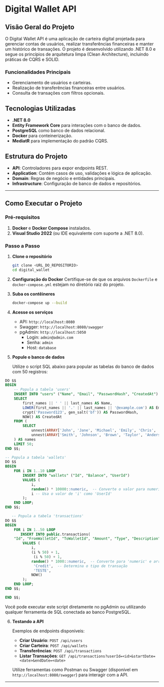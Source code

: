 # Digital Wallet API

## Visão Geral do Projeto

O Digital Wallet API é uma aplicação de carteira digital projetada para gerenciar contas de usuários, realizar transferências financeiras e manter um histórico de transações. O projeto é desenvolvido utilizando .NET 8.0 e segue os princípios de arquitetura limpa (Clean Architecture), incluindo práticas de CQRS e SOLID.

### Funcionalidades Principais

- Gerenciamento de usuários e carteiras.
- Realização de transferências financeiras entre usuários.
- Consulta de transações com filtros opcionais.

## Tecnologias Utilizadas

- **.NET 8.0**
- **Entity Framework Core** para interações com o banco de dados.
- **PostgreSQL** como banco de dados relacional.
- **Docker** para conteinerização.
- **MediatR** para implementação do padrão CQRS.

## Estrutura do Projeto

- **API**: Controladores para expor endpoints REST.
- **Application**: Contém casos de uso, validações e lógica de aplicação.
- **Domain**: Regras de negócio e entidades principais.
- **Infrastructure**: Configuração de banco de dados e repositórios.

---

## Como Executar o Projeto

### Pré-requisitos

1. **Docker** e **Docker Compose** instalados.
2. **Visual Studio 2022** (ou IDE equivalente com suporte a .NET 8.0).

### Passo a Passo

1. **Clone o repositório**
   ```bash
   git clone <URL_DO_REPOSITORIO>
   cd digital_wallet
   ```

2. **Configuração do Docker**
   Certifique-se de que os arquivos `Dockerfile` e `docker-compose.yml` estejam no diretório raiz do projeto.

3. **Suba os contêineres**
   ```bash
   docker-compose up --build
   ```

4. **Acesse os serviços**
   - API: `http://localhost:8080`
   - Swagger: `http://localhost:8080/swagger`
   - pgAdmin: `http://localhost:5050`
     - Login: `admin@admin.com`
     - Senha: `admin`
     - Host: `database`

5. **Popule o banco de dados**

   Utilize o script SQL abaixo para popular as tabelas do banco de dados com 50 registros:
```sql
DO $$ 
BEGIN 
    -- Popula a tabela 'users'
    INSERT INTO "users" ("Name", "Email", "PasswordHash", "CreatedAt")
    SELECT 
        first_names || ' ' || last_names AS Name,
        LOWER(first_names || '.' || last_names || '@example.com') AS Email,
        crypt('Password123', gen_salt('bf')) AS PasswordHash,
        NOW() AS CreatedAt
    FROM (
        SELECT 
            unnest(ARRAY['John', 'Jane', 'Michael', 'Emily', 'Chris', 'Sarah', 'David', 'Laura', 'James', 'Emma']) AS first_names,
            unnest(ARRAY['Smith', 'Johnson', 'Brown', 'Taylor', 'Anderson', 'Thomas', 'Jackson', 'White', 'Harris', 'Martin']) AS last_names
    ) AS names 
    LIMIT 50;
END $$;

-- Popula a tabela 'wallets'
DO $$ 
BEGIN
    FOR i IN 1..10 LOOP
        INSERT INTO "wallets" ("Id", "Balance", "UserId")
        VALUES (
            i, 
            random() * 10000::numeric,  -- Converte o valor para numeric e arredonda com 2 casas decimais
            i -- Usa o valor de 'i' como 'UserId'
        );
    END LOOP;
END $$;

   -- Popula a tabela 'transactions'
DO $$ 
BEGIN
    FOR i IN 1..50 LOOP
       INSERT INTO public.transactions(
	"Id", "FromWalletId", "ToWalletId", "Amount", "Type", "Description", "CreatedAt")
        VALUES (
            i,
            (i % 50) + 1, 
			 (i % 50) + 1,  
            random() * 1000::numeric,  -- Converte para 'numeric' e arredonda com 2 casas decimais
             'Credit',  -- Determina o tipo de transação
			 'TESTE',
            NOW()  
        );
    END LOOP;
END $$;

END $$;
```    

   Você pode executar este script diretamente no pgAdmin ou utilizando qualquer ferramenta de SQL conectada ao banco PostgreSQL.

6. **Testando a API**

   Exemplos de endpoints disponíveis:

   - **Criar Usuário**: `POST /api/users`
   - **Criar Carteira**: `POST /api/wallets`
   - **Transferências**: `POST /api/transactions`
   - **Listar Transações**: `GET /api/transactions?userId=<id>&startDate=<date>&endDate=<date>`

   Utilize ferramentas como Postman ou Swagger (disponível em `http://localhost:8080/swagger`) para interagir com a API.

---

